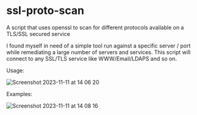 # ssl-proto-scan
A script that uses openssl to scan for different protocols available on a TLS/SSL secured service

I found myself in need of a simple tool run against a specific server / port while remediating a large number of servers and services. 
This script will connect to any SSL/TLS service like WWW/Email/LDAPS and so on.

Usage:

![Screenshot 2023-11-11 at 14 06 20](https://github.com/geek4unix/ssl-proto-scan/assets/6726149/458fb0cc-fc8e-4f4d-9950-be137119bbd6)

Examples:

![Screenshot 2023-11-11 at 14 08 16](https://github.com/geek4unix/ssl-proto-scan/assets/6726149/b55512c3-6710-4c2e-b789-3f790868c9a9)
